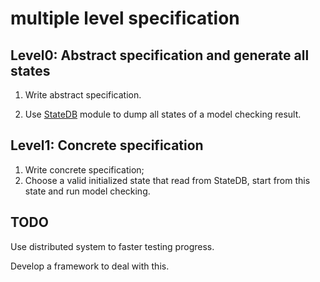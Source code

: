 # multiple level specification

## Level0: Abstract specification and generate all states

1. Write abstract specification.

2. Use [StateDB](https://github.com/scuptio/TLAPlusCommunityModules/blob/master/modules/StateDB.tla) module to dump all states of a model checking result.


## Level1: Concrete specification

1. Write concrete specification;
2. Choose a valid initialized state that read from StateDB, start from this state and run model checking.


## TODO

Use distributed system to faster testing progress.

Develop a framework to deal with this.
